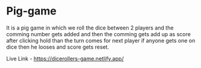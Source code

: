 # Pig-game
It is a pig game in which we roll the dice between 2 players and the comming number gets added and then the comming gets add up as score after clicking hold than the turn comes for next player if anyone gets one on dice then he looses and score gets reset.

Live Link - https://dicerollers-game.netlify.app/
